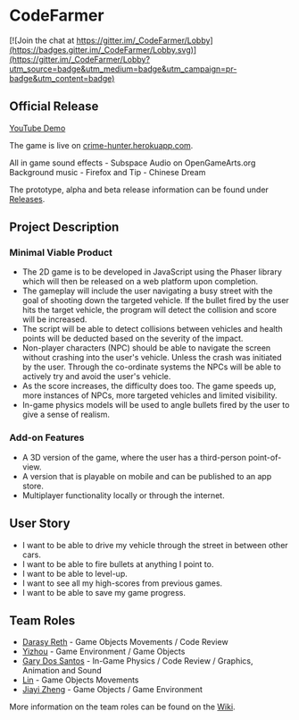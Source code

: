 # CodeFarmer
[![Join the chat at https://gitter.im/_CodeFarmer/Lobby](https://badges.gitter.im/_CodeFarmer/Lobby.svg)](https://gitter.im/_CodeFarmer/Lobby?utm_source=badge&utm_medium=badge&utm_campaign=pr-badge&utm_content=badge)

## Official Release
[YouTube Demo](https://www.youtube.com/watch?v=tRWf4YDuM1I&feature=youtu.be)

The game is live on [crime-hunter.herokuapp.com](http://crime-hunter.herokuapp.com/).

All in game sound effects - Subspace Audio on OpenGameArts.org
Background music - Firefox and Tip - Chinese Dream

The prototype, alpha and beta release information can be found under [Releases](https://github.com/LameLemon/CrimeHunter/releases).

## Project Description

### Minimal Viable Product
* The 2D game is to be developed in JavaScript using the Phaser library which will then be released on a web platform upon completion.
* The gameplay will include the user navigating a busy street with the goal of shooting down the targeted vehicle. If the bullet fired by the user hits the target vehicle, the program will detect the collision and score will be increased.
* The script will be able to detect collisions between vehicles and health points will be deducted based on the severity of the impact.
* Non-player characters (NPC) should be able to navigate the screen without crashing into the user's vehicle. Unless the crash was initiated by the user. Through the co-ordinate systems the NPCs will be able to actively try and avoid the user's vehicle.
* As the score increases, the difficulty does too. The game speeds up, more instances of NPCs, more targeted vehicles and limited visibility.
* In-game physics models will be used to angle bullets fired by the user to give a sense of realism.

### Add-on Features
* A 3D version of the game, where the user has a third-person point-of-view.
* A version that is playable on mobile and can be published to an app store.
* Multiplayer functionality locally or through the internet.

## User Story
* I want to be able to drive my vehicle through the street in between other cars.
* I want to be able to fire bullets at anything I point to.
* I want to be able to level-up.
* I want to see all my high-scores from previous games.
* I want to be able to save my game progress.

## Team Roles
* [Darasy Reth](https://github.com/darasy) - Game Objects Movements / Code Review
* [Yizhou](https://github.com/sunyizhou) - Game Environment / Game Objects
* [Gary Dos Santos](https://github.com/LameLemon) - In-Game Physics / Code Review / Graphics, Animation and Sound
* [Lin](https://github.com/linlinlin3) - Game Objects Movements
* [Jiayi Zheng](https://github.com/JiayiZheng) - Game Objects / Game Environment

More information on the team roles can be found on the [Wiki](https://github.com/LameLemon/CodeFarmer/wiki/Team-Roles).
